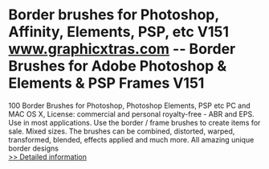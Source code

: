# Border brushes for Photoshop, Affinity, Elements, PSP, etc V151<br />www.graphicxtras.com -- Border Brushes for Adobe Photoshop & Elements & PSP Frames V151

100 Border Brushes for Photoshop, Photoshop Elements, PSP etc PC and MAC OS X, License: commercial and personal royalty-free - ABR and EPS. Use in most applications. Use the border / frame brushes to create items for sale. Mixed sizes. The brushes can be combined, distorted, warped, transformed, blended, effects applied and much more. All amazing unique border designs
 <br />[>> Detailed information](https://secure.shareit.com/shareit/product.html?productid=300496679&affiliateid=200057808)